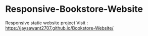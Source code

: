 # Responsive-Bookstore-Website
Responsive static website project
Visit : https://jaysawant2707.github.io/Bookstore-Website/
